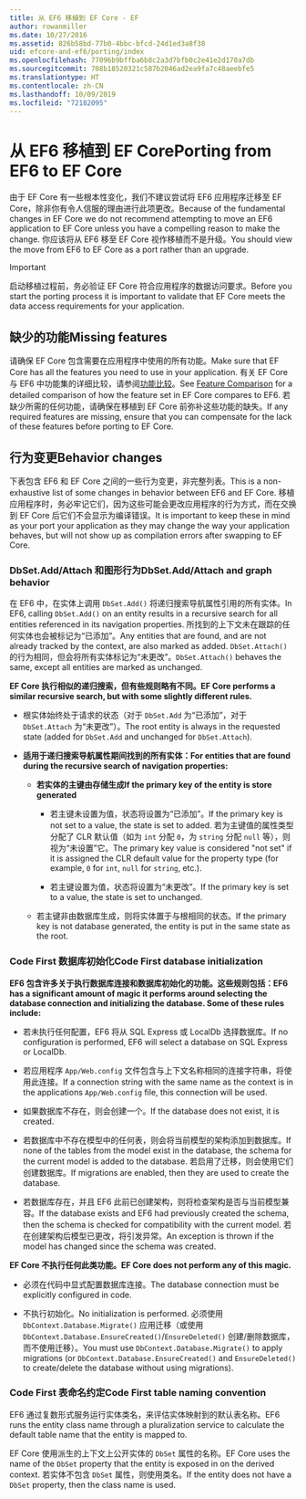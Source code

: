 ```yaml
---
title: 从 EF6 移植到 EF Core - EF
author: rowanmiller
ms.date: 10/27/2016
ms.assetid: 826b58bd-77b0-4bbc-bfcd-24d1ed3a8f38
uid: efcore-and-ef6/porting/index
ms.openlocfilehash: 77096b9bffba6b8c2a3d7bfb0c2e41e2d170a7db
ms.sourcegitcommit: 708b18520321c587b2046ad2ea9fa7c48aeebfe5
ms.translationtype: HT
ms.contentlocale: zh-CN
ms.lasthandoff: 10/09/2019
ms.locfileid: "72182095"
---
```

# <a name="porting-from-ef6-to-ef-core"></a><span data-ttu-id="19e1f-102">从 EF6 移植到 EF Core</span><span class="sxs-lookup"><span data-stu-id="19e1f-102">Porting from EF6 to EF Core</span></span>

<span data-ttu-id="19e1f-103">由于 EF Core 有一些根本性变化，我们不建议尝试将 EF6 应用程序迁移至 EF Core，除非你有令人信服的理由进行此项更改。</span><span class="sxs-lookup"><span data-stu-id="19e1f-103">Because of the fundamental changes in EF Core we do not recommend attempting to move an EF6 application to EF Core unless you have a compelling reason to make the change.</span></span>
<span data-ttu-id="19e1f-104">你应该将从 EF6 移至 EF Core 视作移植而不是升级。</span><span class="sxs-lookup"><span data-stu-id="19e1f-104">You should view the move from EF6 to EF Core as a port rather than an upgrade.</span></span>

> [!IMPORTANT]
> <span data-ttu-id="19e1f-105">启动移植过程前，务必验证 EF Core 符合应用程序的数据访问要求。</span><span class="sxs-lookup"><span data-stu-id="19e1f-105">Before you start the porting process it is important to validate that EF Core meets the data access requirements for your application.</span></span>

## <a name="missing-features"></a><span data-ttu-id="19e1f-106">缺少的功能</span><span class="sxs-lookup"><span data-stu-id="19e1f-106">Missing features</span></span>

<span data-ttu-id="19e1f-107">请确保 EF Core 包含需要在应用程序中使用的所有功能。</span><span class="sxs-lookup"><span data-stu-id="19e1f-107">Make sure that EF Core has all the features you need to use in your application.</span></span> <span data-ttu-id="19e1f-108">有关 EF Core 与 EF6 中功能集的详细比较，请参阅[功能比较](xref:efcore-and-ef6/index)。</span><span class="sxs-lookup"><span data-stu-id="19e1f-108">See [Feature Comparison](xref:efcore-and-ef6/index) for a detailed comparison of how the feature set in EF Core compares to EF6.</span></span> <span data-ttu-id="19e1f-109">若缺少所需的任何功能，请确保在移植到 EF Core 前弥补这些功能的缺失。</span><span class="sxs-lookup"><span data-stu-id="19e1f-109">If any required features are missing, ensure that you can compensate for the lack of these features before porting to EF Core.</span></span>

## <a name="behavior-changes"></a><span data-ttu-id="19e1f-110">行为变更</span><span class="sxs-lookup"><span data-stu-id="19e1f-110">Behavior changes</span></span>

<span data-ttu-id="19e1f-111">下表包含 EF6 和 EF Core 之间的一些行为变更，非完整列表。</span><span class="sxs-lookup"><span data-stu-id="19e1f-111">This is a non-exhaustive list of some changes in behavior between EF6 and EF Core.</span></span> <span data-ttu-id="19e1f-112">移植应用程序时，务必牢记它们，因为这些可能会更改应用程序的行为方式，而在交换到 EF Core 后它们不会显示为编译错误。</span><span class="sxs-lookup"><span data-stu-id="19e1f-112">It is important to keep these in mind as your port your application as they may change the way your application behaves, but will not show up as compilation errors after swapping to EF Core.</span></span>

### <a name="dbsetaddattach-and-graph-behavior"></a><span data-ttu-id="19e1f-113">DbSet.Add/Attach 和图形行为</span><span class="sxs-lookup"><span data-stu-id="19e1f-113">DbSet.Add/Attach and graph behavior</span></span>

<span data-ttu-id="19e1f-114">在 EF6 中，在实体上调用 `DbSet.Add()` 将递归搜索导航属性引用的所有实体。</span><span class="sxs-lookup"><span data-stu-id="19e1f-114">In EF6, calling `DbSet.Add()` on an entity results in a recursive search for all entities referenced in its navigation properties.</span></span> <span data-ttu-id="19e1f-115">所找到的上下文未在跟踪的任何实体也会被标记为“已添加”。</span><span class="sxs-lookup"><span data-stu-id="19e1f-115">Any entities that are found, and are not already tracked by the context, are also marked as added.</span></span> <span data-ttu-id="19e1f-116">`DbSet.Attach()` 的行为相同，但会将所有实体标记为“未更改”。</span><span class="sxs-lookup"><span data-stu-id="19e1f-116">`DbSet.Attach()` behaves the same, except all entities are marked as unchanged.</span></span>

<span data-ttu-id="19e1f-117">**EF Core 执行相似的递归搜索，但有些规则略有不同。**</span><span class="sxs-lookup"><span data-stu-id="19e1f-117">**EF Core performs a similar recursive search, but with some slightly different rules.**</span></span>

*  <span data-ttu-id="19e1f-118">根实体始终处于请求的状态（对于 `DbSet.Add` 为“已添加”，对于 `DbSet.Attach` 为“未更改”）。</span><span class="sxs-lookup"><span data-stu-id="19e1f-118">The root entity is always in the requested state (added for `DbSet.Add` and unchanged for `DbSet.Attach`).</span></span>

*  <span data-ttu-id="19e1f-119">**适用于递归搜索导航属性期间找到的所有实体：**</span><span class="sxs-lookup"><span data-stu-id="19e1f-119">**For entities that are found during the recursive search of navigation properties:**</span></span>

    *  <span data-ttu-id="19e1f-120">**若实体的主键由存储生成**</span><span class="sxs-lookup"><span data-stu-id="19e1f-120">**If the primary key of the entity is store generated**</span></span>

        * <span data-ttu-id="19e1f-121">若主键未设置为值，状态将设置为“已添加”。</span><span class="sxs-lookup"><span data-stu-id="19e1f-121">If the primary key is not set to a value, the state is set to added.</span></span> <span data-ttu-id="19e1f-122">若为主键值的属性类型分配了 CLR 默认值（如为 `int` 分配 `0`，为 `string` 分配 `null` 等），则视为“未设置”它。</span><span class="sxs-lookup"><span data-stu-id="19e1f-122">The primary key value is considered "not set" if it is assigned the CLR default value for the property type (for example, `0` for `int`, `null` for `string`, etc.).</span></span>

        * <span data-ttu-id="19e1f-123">若主键设置为值，状态将设置为“未更改”。</span><span class="sxs-lookup"><span data-stu-id="19e1f-123">If the primary key is set to a value, the state is set to unchanged.</span></span>

    *  <span data-ttu-id="19e1f-124">若主键非由数据库生成，则将实体置于与根相同的状态。</span><span class="sxs-lookup"><span data-stu-id="19e1f-124">If the primary key is not database generated, the entity is put in the same state as the root.</span></span>

### <a name="code-first-database-initialization"></a><span data-ttu-id="19e1f-125">Code First 数据库初始化</span><span class="sxs-lookup"><span data-stu-id="19e1f-125">Code First database initialization</span></span>

<span data-ttu-id="19e1f-126">**EF6 包含许多关于执行数据库连接和数据库初始化的功能。这些规则包括：**</span><span class="sxs-lookup"><span data-stu-id="19e1f-126">**EF6 has a significant amount of magic it performs around selecting the database connection and initializing the database. Some of these rules include:**</span></span>

* <span data-ttu-id="19e1f-127">若未执行任何配置，EF6 将从 SQL Express 或 LocalDb 选择数据库。</span><span class="sxs-lookup"><span data-stu-id="19e1f-127">If no configuration is performed, EF6 will select a database on SQL Express or LocalDb.</span></span>

* <span data-ttu-id="19e1f-128">若应用程序 `App/Web.config` 文件包含与上下文名称相同的连接字符串，将使用此连接。</span><span class="sxs-lookup"><span data-stu-id="19e1f-128">If a connection string with the same name as the context is in the applications `App/Web.config` file, this connection will be used.</span></span>

* <span data-ttu-id="19e1f-129">如果数据库不存在，则会创建一个。</span><span class="sxs-lookup"><span data-stu-id="19e1f-129">If the database does not exist, it is created.</span></span>

* <span data-ttu-id="19e1f-130">若数据库中不存在模型中的任何表，则会将当前模型的架构添加到数据库。</span><span class="sxs-lookup"><span data-stu-id="19e1f-130">If none of the tables from the model exist in the database, the schema for the current model is added to the database.</span></span> <span data-ttu-id="19e1f-131">若启用了迁移，则会使用它们创建数据库。</span><span class="sxs-lookup"><span data-stu-id="19e1f-131">If migrations are enabled, then they are used to create the database.</span></span>

* <span data-ttu-id="19e1f-132">若数据库存在，并且 EF6 此前已创建架构，则将检查架构是否与当前模型兼容。</span><span class="sxs-lookup"><span data-stu-id="19e1f-132">If the database exists and EF6 had previously created the schema, then the schema is checked for compatibility with the current model.</span></span> <span data-ttu-id="19e1f-133">若在创建架构后模型已更改，将引发异常。</span><span class="sxs-lookup"><span data-stu-id="19e1f-133">An exception is thrown if the model has changed since the schema was created.</span></span>

<span data-ttu-id="19e1f-134">**EF Core 不执行任何此类功能。**</span><span class="sxs-lookup"><span data-stu-id="19e1f-134">**EF Core does not perform any of this magic.**</span></span>

* <span data-ttu-id="19e1f-135">必须在代码中显式配置数据库连接。</span><span class="sxs-lookup"><span data-stu-id="19e1f-135">The database connection must be explicitly configured in code.</span></span>

* <span data-ttu-id="19e1f-136">不执行初始化。</span><span class="sxs-lookup"><span data-stu-id="19e1f-136">No initialization is performed.</span></span> <span data-ttu-id="19e1f-137">必须使用 `DbContext.Database.Migrate()` 应用迁移（或使用 `DbContext.Database.EnsureCreated()`/`EnsureDeleted()` 创建/删除数据库，而不使用迁移）。</span><span class="sxs-lookup"><span data-stu-id="19e1f-137">You must use `DbContext.Database.Migrate()` to apply migrations (or `DbContext.Database.EnsureCreated()` and `EnsureDeleted()` to create/delete the database without using migrations).</span></span>

### <a name="code-first-table-naming-convention"></a><span data-ttu-id="19e1f-138">Code First 表命名约定</span><span class="sxs-lookup"><span data-stu-id="19e1f-138">Code First table naming convention</span></span>

<span data-ttu-id="19e1f-139">EF6 通过复数形式服务运行实体类名，来评估实体映射到的默认表名称。</span><span class="sxs-lookup"><span data-stu-id="19e1f-139">EF6 runs the entity class name through a pluralization service to calculate the default table name that the entity is mapped to.</span></span>

<span data-ttu-id="19e1f-140">EF Core 使用派生的上下文上公开实体的 `DbSet` 属性的名称。</span><span class="sxs-lookup"><span data-stu-id="19e1f-140">EF Core uses the name of the `DbSet` property that the entity is exposed in on the derived context.</span></span> <span data-ttu-id="19e1f-141">若实体不包含 `DbSet` 属性，则使用类名。</span><span class="sxs-lookup"><span data-stu-id="19e1f-141">If the entity does not have a `DbSet` property, then the class name is used.</span></span>
